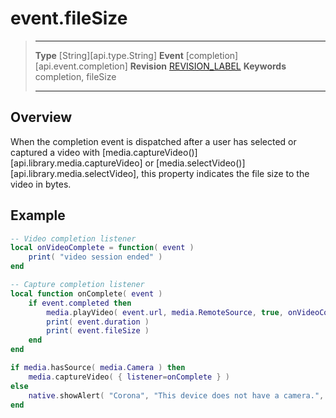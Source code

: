 
# event.fileSize

> --------------------- ------------------------------------------------------------------------------------------
> __Type__              [String][api.type.String]
> __Event__             [completion][api.event.completion]
> __Revision__          [REVISION_LABEL](REVISION_URL)
> __Keywords__          completion, fileSize
> --------------------- ------------------------------------------------------------------------------------------

## Overview

When the completion event is dispatched after a user has selected or captured a video with [media.captureVideo()][api.library.media.captureVideo] or [media.selectVideo()][api.library.media.selectVideo], this property indicates the file size to the video in bytes.

## Example

``````lua
-- Video completion listener
local onVideoComplete = function( event )
	print( "video session ended" )
end

-- Capture completion listener
local function onComplete( event )
	if event.completed then
		media.playVideo( event.url, media.RemoteSource, true, onVideoComplete )
		print( event.duration )
		print( event.fileSize )
	end
end

if media.hasSource( media.Camera ) then
	media.captureVideo( { listener=onComplete } )
else
	native.showAlert( "Corona", "This device does not have a camera.", { "OK" } )
end
``````
